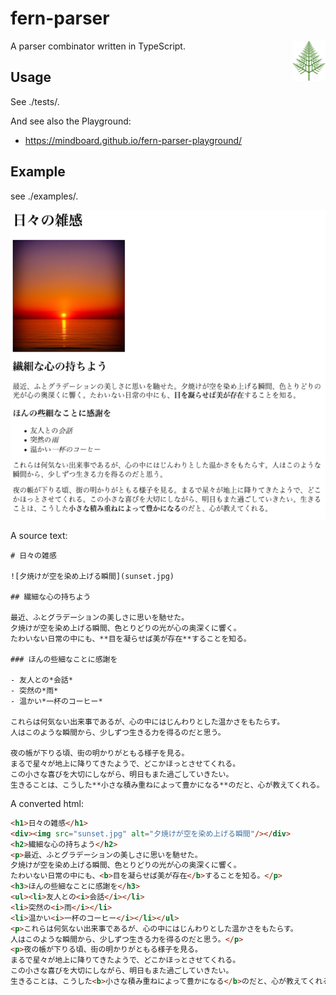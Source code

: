 
# fern-parser

<img align="right" src="https://github.com/mindboard/fern-parser/blob/main/docs/images/fern-parser.png?raw=true" height="64px" alt="The fern-parser logo"/>

A parser combinator written in TypeScript.



## Usage

See ./tests/.

And see also the Playground: 
- https://mindboard.github.io/fern-parser-playground/


## Example

see ./examples/.


![fern-parser](docs/images/a-sunset-example.png)


A source text:

```plaintext
# 日々の雑感

![夕焼けが空を染め上げる瞬間](sunset.jpg)

## 繊細な心の持ちよう

最近、ふとグラデーションの美しさに思いを馳せた。
夕焼けが空を染め上げる瞬間、色とりどりの光が心の奥深くに響く。
たわいない日常の中にも、**目を凝らせば美が存在**することを知る。

### ほんの些細なことに感謝を

- 友人との*会話*
- 突然の*雨*
- 温かい*一杯のコーヒー*

これらは何気ない出来事であるが、心の中にはじんわりとした温かさをもたらす。
人はこのような瞬間から、少しずつ生きる力を得るのだと思う。

夜の帳が下りる頃、街の明かりがともる様子を見る。
まるで星々が地上に降りてきたようで、どこかほっとさせてくれる。
この小さな喜びを大切にしながら、明日もまた過ごしていきたい。
生きることは、こうした**小さな積み重ねによって豊かになる**のだと、心が教えてくれる。
```

A converted html:

```html
<h1>日々の雑感</h1>
<div><img src="sunset.jpg" alt="夕焼けが空を染め上げる瞬間"/></div>
<h2>繊細な心の持ちよう</h2>
<p>最近、ふとグラデーションの美しさに思いを馳せた。
夕焼けが空を染め上げる瞬間、色とりどりの光が心の奥深くに響く。
たわいない日常の中にも、<b>目を凝らせば美が存在</b>することを知る。</p>
<h3>ほんの些細なことに感謝を</h3>
<ul><li>友人との<i>会話</i></li>
<li>突然の<i>雨</i></li>
<li>温かい<i>一杯のコーヒー</i></li></ul>
<p>これらは何気ない出来事であるが、心の中にはじんわりとした温かさをもたらす。
人はこのような瞬間から、少しずつ生きる力を得るのだと思う。</p>
<p>夜の帳が下りる頃、街の明かりがともる様子を見る。
まるで星々が地上に降りてきたようで、どこかほっとさせてくれる。
この小さな喜びを大切にしながら、明日もまた過ごしていきたい。
生きることは、こうした<b>小さな積み重ねによって豊かになる</b>のだと、心が教えてくれる。 </p>
```
